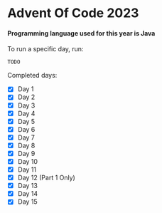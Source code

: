 # Advent Of Code 2023

#### Programming language used for this year is Java

To run a specific day, run:
```
TODO
```

Completed days:
- [x] Day 1
- [x] Day 2
- [x] Day 3
- [x] Day 4
- [x] Day 5
- [x] Day 6
- [x] Day 7
- [x] Day 8
- [x] Day 9
- [x] Day 10
- [x] Day 11
- [x] Day 12 (Part 1 Only)
- [x] Day 13
- [x] Day 14
- [x] Day 15
